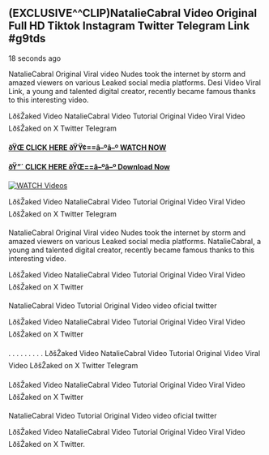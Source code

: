 ## (EXCLUSIVE^^CLIP)NatalieCabral Video Original Full HD Tiktok Instagram Twitter Telegram Link #g9tds

18 seconds ago

NatalieCabral Original Viral video Nudes took the internet by storm and amazed viewers on various Leaked social media platforms. Desi Video Viral Link, a young and talented digital creator, recently became famous thanks to this interesting video.

LðšŽaked Video NatalieCabral Video Tutorial Original Video Viral Video LðšŽaked on X Twitter Telegram

**[ðŸŒ CLICK HERE ðŸŸ¢==â–ºâ–º WATCH NOW](https://clips-mediaa.blogspot.com/2025/02/video-viral-download.html)**

**[ðŸ”´ CLICK HERE ðŸŒ==â–ºâ–º Download Now](https://clips-mediaa.blogspot.com/2025/02/video-viral-download.html)**

[![WATCH Videos](https://i.imgur.com/dJHk4Zq.gif)](https://clips-mediaa.blogspot.com/2025/02/video-viral-download.html)

LðšŽaked Video NatalieCabral Video Tutorial Original Video Viral Video LðšŽaked on X Twitter Telegram

NatalieCabral Original Viral video Nudes took the internet by storm and amazed viewers on various Leaked social media platforms. NatalieCabral, a young and talented digital creator, recently became famous thanks to this interesting video.

LðšŽaked Video NatalieCabral Video Tutorial Original Video Viral Video LðšŽaked on X Twitter

NatalieCabral Video Tutorial Original Video video oficial twitter

LðšŽaked Video NatalieCabral Video Tutorial Original Video Viral Video LðšŽaked on X Twitter

. . . . . . . . . LðšŽaked Video NatalieCabral Video Tutorial Original Video Viral Video LðšŽaked on X Twitter Telegram

LðšŽaked Video NatalieCabral Video Tutorial Original Video Viral Video LðšŽaked on X Twitter

NatalieCabral Video Tutorial Original Video video oficial twitter

LðšŽaked Video NatalieCabral Video Tutorial Original Video Viral Video LðšŽaked on X Twitter.